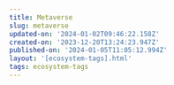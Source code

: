 ```yaml
---
title: Metaverse
slug: metaverse
updated-on: '2024-01-02T09:46:22.158Z'
created-on: '2023-12-20T13:24:23.947Z'
published-on: '2024-01-05T11:05:12.994Z'
layout: '[ecosystem-tags].html'
tags: ecosystem-tags
---
```



